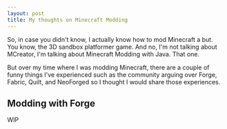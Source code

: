 ```yaml
---
layout: post
title: My thoughts on Minecraft Modding
---
```


So, in case you didn't know, I actually know how to mod Minecraft a but. You know, the 3D sandbox platformer game. And no, I'm not talking about MCreator, I'm talking about Minecraft Modding with Java. That one.

But over my time where I was modding Minecraft, there are a couple of funny things I've experienced such as the community arguing over Forge, Fabric, Quilt, and NeoForged so I thought I would share those experiences.

## Modding with Forge

WIP